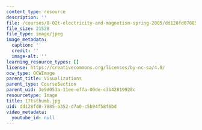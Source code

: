 ```yaml
---
content_type: resource
description: ''
file: /courses/8-02t-electricity-and-magnetism-spring-2005/dd128fd07885a352d7a0c5b94f58f6bd_17tsthumb.jpg
file_size: 21528
file_type: image/jpeg
image_metadata:
  caption: ''
  credit: ''
  image-alt: ''
learning_resource_types: []
license: https://creativecommons.org/licenses/by-nc-sa/4.0/
ocw_type: OCWImage
parent_title: Visualizations
parent_type: CourseSection
parent_uid: 3e9d053a-11ee-effa-00de-c3b42819928c
resourcetype: Image
title: 17tsthumb.jpg
uid: dd128fd0-7885-a352-d7a0-c5b94f58f6bd
video_metadata:
  youtube_id: null
---
```

